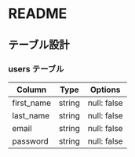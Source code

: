 # README

## テーブル設計

### users テーブル

| Column     | Type   | Options     |
| ---------- | ------ | ----------- |
| first_name | string | null: false |
| last_name  | string | null: false |
| email      | string | null: false |
| password   | string | null: false |